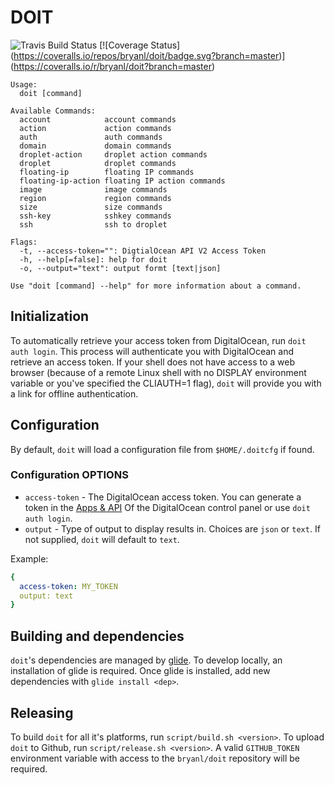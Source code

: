 # DOIT

![Travis Build Status](https://travis-ci.org/bryanl/doit.svg?branch=master)
[![Coverage Status]
(https://coveralls.io/repos/bryanl/doit/badge.svg?branch=master)]
(https://coveralls.io/r/bryanl/doit?branch=master)

```
Usage:
  doit [command]

Available Commands:
  account            account commands
  action             action commands
  auth               auth commands
  domain             domain commands
  droplet-action     droplet action commands
  droplet            droplet commands
  floating-ip        floating IP commands
  floating-ip-action floating IP action commands
  image              image commands
  region             region commands
  size               size commands
  ssh-key            sshkey commands
  ssh                ssh to droplet

Flags:
  -t, --access-token="": DigtialOcean API V2 Access Token
  -h, --help[=false]: help for doit
  -o, --output="text": output formt [text|json]

Use "doit [command] --help" for more information about a command.

```

## Initialization

To automatically retrieve your access token from DigitalOcean, run `doit auth login`. This process will authenticate you with DigitalOcean and retrieve an access token. If your shell does not have access to a web browser (because of a remote Linux shell with no DISPLAY environment variable or you've specified the CLIAUTH=1 flag), `doit` will provide you with a link for offline authentication.


## Configuration

By default, `doit` will load a configuration file from `$HOME/.doitcfg` if found.

### Configuration OPTIONS

* `access-token` - The DigitalOcean access token. You can generate a token in the [Apps & API](https://cloud.digitalocean.com/settings/applications) Of the DigitalOcean control panel or use `doit auth login`.
* `output` - Type of output to display results in. Choices are `json` or `text`. If not supplied, `doit` will default to `text`.

Example:

```yaml
{
  access-token: MY_TOKEN
  output: text
}
```

## Building and dependencies

`doit`'s dependencies are managed by [glide](https:/github.com/Mastermind/glide). To develop locally, an installation of glide is required. Once glide is installed, add new dependencies with `glide install <dep>`.

## Releasing

To build `doit` for all it's platforms, run `script/build.sh <version>`. To upload `doit` to Github, run `script/release.sh <version>`. A valid `GITHUB_TOKEN` environment variable with access to the `bryanl/doit` repository will be required.
